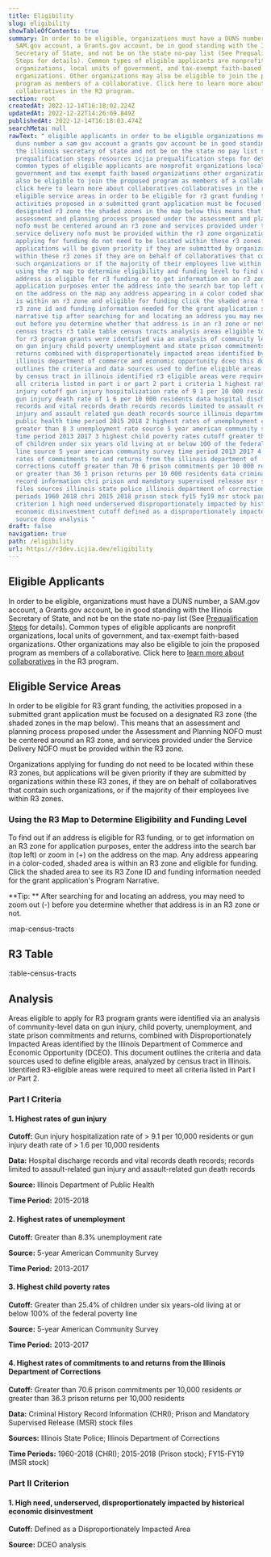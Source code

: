 ```yaml
---
title: Eligibility
slug: eligibility
showTableOfContents: true
summary: In order to be eligible, organizations must have a DUNS number, a
  SAM.gov account, a Grants.gov account, be in good standing with the Illinois
  Secretary of State, and not be on the state no-pay list (See Prequalification
  Steps for details). Common types of eligible applicants are nonprofit
  organizations, local units of government, and tax-exempt faith-based
  organizations. Other organizations may also be eligible to join the proposed
  program as members of a collaborative. Click here to learn more about
  collaboratives in the R3 program.
section: root
createdAt: 2022-12-14T16:18:02.224Z
updatedAt: 2022-12-22T14:26:09.849Z
publishedAt: 2022-12-14T16:18:03.474Z
searchMeta: null
rawText: " eligible applicants in order to be eligible organizations must have a
  duns number a sam gov account a grants gov account be in good standing with
  the illinois secretary of state and not be on the state no pay list see
  prequalification steps resources icjia prequalification steps for details
  common types of eligible applicants are nonprofit organizations local units of
  government and tax exempt faith based organizations other organizations may
  also be eligible to join the proposed program as members of a collaborative
  click here to learn more about collaboratives collaboratives in the r3 program
  eligible service areas in order to be eligible for r3 grant funding the
  activities proposed in a submitted grant application must be focused on a
  designated r3 zone the shaded zones in the map below this means that an
  assessment and planning process proposed under the assessment and planning
  nofo must be centered around an r3 zone and services provided under the
  service delivery nofo must be provided within the r3 zone organizations
  applying for funding do not need to be located within these r3 zones but
  applications will be given priority if they are submitted by organizations
  within these r3 zones if they are on behalf of collaboratives that contain
  such organizations or if the majority of their employees live within r3 zones
  using the r3 map to determine eligibility and funding level to find out if an
  address is eligible for r3 funding or to get information on an r3 zone for
  application purposes enter the address into the search bar top left or zoom in
  on the address on the map any address appearing in a color coded shaded area
  is within an r3 zone and eligible for funding click the shaded area to see its
  r3 zone id and funding information needed for the grant application s program
  narrative tip after searching for and locating an address you may need to zoom
  out before you determine whether that address is in an r3 zone or not map
  census tracts r3 table table census tracts analysis areas eligible to apply
  for r3 program grants were identified via an analysis of community level data
  on gun injury child poverty unemployment and state prison commitments and
  returns combined with disproportionately impacted areas identified by the
  illinois department of commerce and economic opportunity dceo this document
  outlines the criteria and data sources used to define eligible areas analyzed
  by census tract in illinois identified r3 eligible areas were required to meet
  all criteria listed in part i or part 2 part i criteria 1 highest rates of gun
  injury cutoff gun injury hospitalization rate of 9 1 per 10 000 residents or
  gun injury death rate of 1 6 per 10 000 residents data hospital discharge
  records and vital records death records records limited to assault related gun
  injury and assault related gun death records source illinois department of
  public health time period 2015 2018 2 highest rates of unemployment cutoff
  greater than 8 3 unemployment rate source 5 year american community survey
  time period 2013 2017 3 highest child poverty rates cutoff greater than 25 4
  of children under six years old living at or below 100 of the federal poverty
  line source 5 year american community survey time period 2013 2017 4 highest
  rates of commitments to and returns from the illinois department of
  corrections cutoff greater than 70 6 prison commitments per 10 000 residents
  or greater than 36 3 prison returns per 10 000 residents data criminal history
  record information chri prison and mandatory supervised release msr stock
  files sources illinois state police illinois department of corrections time
  periods 1960 2018 chri 2015 2018 prison stock fy15 fy19 msr stock part ii
  criterion 1 high need underserved disproportionately impacted by historical
  economic disinvestment cutoff defined as a disproportionately impacted area
  source dceo analysis "
draft: false
navigation: true
path: /eligibility
url: https://r3dev.icjia.dev/eligibility
---
```


## Eligible Applicants

In order to be eligible, organizations must have a DUNS number, a SAM.gov account, a Grants.gov account, be in good standing with the Illinois Secretary of State, and not be on the state no-pay list (See [Prequalification Steps](/resources#icjia-prequalification-steps) for details). Common types of eligible applicants are nonprofit organizations, local units of government, and tax-exempt faith-based organizations. Other organizations may also be eligible to join the proposed program as members of a collaborative. Click here to [learn more about collaboratives](/collaboratives) in the R3 program.

## Eligible Service Areas

In order to be eligible for R3 grant funding, the activities proposed in a submitted grant application must be focused on a designated R3 zone (the shaded zones in the map below). This means that an assessment and planning process proposed under the Assessment and Planning NOFO must be centered around an R3 zone, and services provided under the Service Delivery NOFO must be provided within the R3 zone.

Organizations applying for funding do not need to be located within these R3 zones, but applications will be given priority if they are submitted by organizations within these R3 zones, if they are on behalf of collaboratives that contain such organizations, or if the majority of their employees live within R3 zones.

### Using the R3 Map to Determine Eligibility and Funding Level

To find out if an address is eligible for R3 funding, or to get information on an R3 zone for application purposes, enter the address into the search bar (top left) or zoom in (+) on the address on the map. Any address appearing in a color-coded, shaded area is within an R3 zone and eligible for funding. Click the shaded area to see its R3 Zone ID and funding information needed for the grant application's Program Narrative.

**Tip: ** After searching for and locating an address, you may need to zoom out (-) before you determine whether that address is in an R3 zone or not.

:map-census-tracts

## R3 Table

:table-census-tracts


## Analysis

Areas eligible to apply for R3 program grants were identified via an analysis of community-level data on gun injury, child poverty, unemployment, and state prison commitments and returns, combined with Disproportionately Impacted Areas identified by the Illinois Department of Commerce and Economic Opportunity (DCEO). This document outlines the criteria and data sources used to define eligible areas, analyzed by census tract in Illinois. Identified R3-eligible areas were required to meet all criteria listed in Part I _or_ Part 2.

### Part I Criteria

<div class="ml-8">

#### 1. Highest rates of gun injury

**Cutoff:** Gun injury hospitalization rate of > 9.1 per 10,000 residents or gun injury death rate of > 1.6 per 10,000 residents

**Data:** Hospital discharge records and vital records death records; records limited to assault-related gun injury and assault-related gun death records

**Source:** Illinois Department of Public Health

**Time Period:** 2015-2018

#### 2. Highest rates of unemployment

**Cutoff:** Greater than 8.3% unemployment rate

**Source:** 5-year American Community Survey

**Time Period:** 2013-2017

#### 3. Highest child poverty rates

**Cutoff:** Greater than 25.4% of children under six years-old living at or below 100% of the federal poverty line

**Source:** 5-year American Community Survey

**Time Period:** 2013-2017

#### 4. Highest rates of commitments to and returns from the Illinois Department of Corrections

**Cutoff:** Greater than 70.6 prison commitments per 10,000 residents _or_ greater than 36.3 prison returns per 10,000 residents

**Data:** Criminal History Record Information (CHRI); Prison and Mandatory Supervised Release (MSR) stock files

**Sources:** Illinois State Police; Illinois Department of Corrections

**Time Periods:** 1960-2018 (CHRI); 2015-2018 (Prison stock); FY15-FY19 (MSR stock)

</div>

### Part II Criterion

<div class="ml-8">

#### 1. High need, underserved, disproportionately impacted by historical economic disinvestment

**Cutoff:** Defined as a Disproportionately Impacted Area

**Source:** DCEO analysis

</div>

